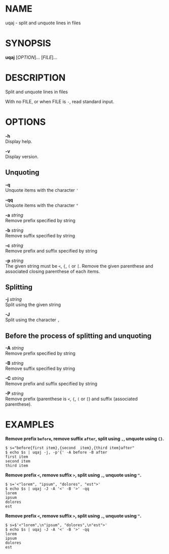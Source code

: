 NAME
====

uqaj - split and unquote lines in files

SYNOPSIS
========

**uqaj** \[*OPTION*\]…​ \[*FILE*\]…​

DESCRIPTION
===========

Split and unquote lines in files

With no FILE, or when FILE is `-`, read standard input.

OPTIONS
=======

**-h**  
Display help.

**-v**  
Display version.

Unquoting
---------

**-q**  
Unquote items with the character `'`

**-qq**  
Unquote items with the character `"`

**-a** *string*  
Remove prefix specified by string

**-b** *string*  
Remove suffix specified by string

**-c** *string*  
Remove prefix and suffix specified by string

**-p** *string*  
The given string must be `<`, `{`, `(` or `[`. Remove the given
parenthese and associated closing parenthese of each items.

Splitting
---------

**-j** *string*  
Split using the given string

**-J**  
Split using the character `,`

Before the process of splitting and unquoting
---------------------------------------------

**-A** *string*  
Remove prefix specified by string

**-B** *string*  
Remove suffix specified by string

**-C** *string*  
Remove prefix and suffix specified by string

**-P** *string*  
Remove prefix (parenthese is `<`, `{`, `(` or `[`) and suffix
(associated parenthese).

EXAMPLES
========

**Remove prefix `before`, remove suffix `after`, split using `,`,
unquote using `{}`.**

    $ s="before{first item},{second  item},{third item}after"
    $ echo $s | uqaj -j, -p'{' -A before -B after
    first item
    second item
    third item

**Remove prefix `<`, remove suffix `>`, split using `,`, unquote using
`"`.**

    $ s='<"lorem", "ipsum", "dolores", "est">'
    $ echo $s | uqaj -J -A '<' -B '>' -qq
    lorem
    ipsum
    dolores
    est

**Remove prefix `<`, remove suffix `>`, split using `,`, unquote using
`"`.**

    $ s=$'<"lorem",\n"ipsum", "dolores",\n"est">'
    $ echo $s | uqaj -J -A '<' -B '>' -qq
    lorem
    ipsum
    dolores
    est
